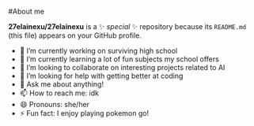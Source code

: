 #About me


**27elainexu/27elainexu** is a ✨ _special_ ✨ repository because its `README.md` (this file) appears on your GitHub profile.


- 🔭 I’m currently working on surviving high school
- 🌱 I’m currently learning a lot of fun subjects my school offers
- 👯 I’m looking to collaborate on interesting projects related to AI
- 🤔 I’m looking for help with getting better at coding
- 💬 Ask me about anything!
- 📫 How to reach me: idk
- 😄 Pronouns: she/her
- ⚡ Fun fact: I enjoy playing pokemon go!
